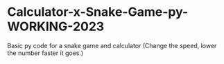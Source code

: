 # Calculator-x-Snake-Game-py-WORKING-2023
Basic py code for a snake game and calculator  (Change the speed, lower the number faster it goes.)
